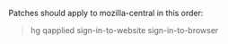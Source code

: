 Patches should apply to mozilla-central in this order:

> hg qapplied
sign-in-to-website
sign-in-to-browser
